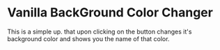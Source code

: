 # Vanilla BackGround Color Changer

This is a simple up. that upon clicking on the button changes it's background color and shows you the name of that color. 
